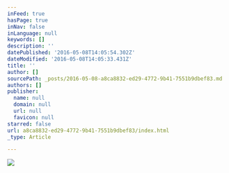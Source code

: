 ```yaml
---
inFeed: true
hasPage: true
inNav: false
inLanguage: null
keywords: []
description: ''
datePublished: '2016-05-08T14:05:54.302Z'
dateModified: '2016-05-08T14:05:33.431Z'
title: ''
author: []
sourcePath: _posts/2016-05-08-a8ca8832-ed29-4772-9b41-7551b9dbef83.md
authors: []
publisher:
  name: null
  domain: null
  url: null
  favicon: null
starred: false
url: a8ca8832-ed29-4772-9b41-7551b9dbef83/index.html
_type: Article

---
```

![](https://the-grid-user-content.s3-us-west-2.amazonaws.com/e5a4c0de-fad7-4664-b752-b2b41f585274.jpg)